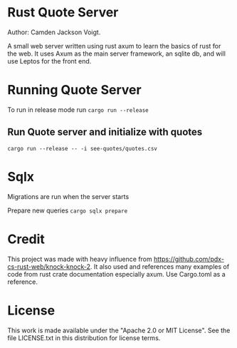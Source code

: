 # Rust Quote Server
Author: Camden Jackson Voigt.

A small web server written using rust axum to learn the basics of rust for the web. It uses Axum as the main server framework, an sqlite db, and will use Leptos for the front end.

# Running Quote Server
To run in release mode run
`cargo run --release`

## Run Quote server and initialize with quotes
`cargo run --release -- -i see-quotes/quotes.csv`

# Sqlx
Migrations are run when the server starts

Prepare new queries
`cargo sqlx prepare`

# Credit
This project was made with heavy influence from https://github.com/pdx-cs-rust-web/knock-knock-2. It also used and references many examples of code from rust crate documentation especially axum.
Use Cargo.toml as a reference.

# License
This work is made available under the "Apache 2.0 or MIT License". See the file LICENSE.txt in this distribution for license terms.
